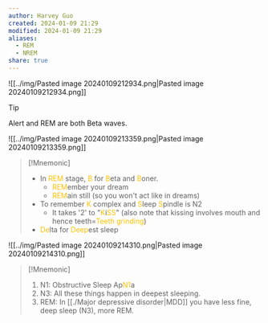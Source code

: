 ```yaml
---
author: Harvey Guo
created: 2024-01-09 21:29
modified: 2024-01-09 21:29
aliases:
  - REM
  - NREM
share: true
---
```

![[../img/Pasted image 20240109212934.png|Pasted image 20240109212934.png]]
>[!tip]
>Alert and REM are both Beta waves. 


![[../img/Pasted image 20240109213359.png|Pasted image 20240109213359.png]]
>[!Mnemonic] 
>- In <font color="#ffc000">REM</font> stage, <font color="#ffc000">B</font> for <font color="#ffc000">B</font>eta and <font color="#ffc000">B</font>oner.
>	- <font color="#ffc000">REM</font>ember your dream
>	- <font color="#ffc000">REM</font>ain still (so you won't act like in dreams)
>- To remember <font color="#ffc000">K</font> complex and <font color="#ffc000">S</font>leep <font color="#ffc000">S</font>pindle is N2 
>	- It takes '2' to "<font color="#ffc000">K</font>i<font color="#ffc000">SS</font>" (also note that kissing involves mouth and hence teeth=<font color="#ffc000">Teeth grinding</font>)
>- <font color="#ffc000">De</font>lta for <font color="#ffc000">Deep</font>est sleep

![[../img/Pasted image 20240109214310.png|Pasted image 20240109214310.png]]
>[!Mnemonic] 
>1. N1: Obstructive Sleep Ap<font color="#ffc000">N1</font>a
>2. N3: All these things happen in deepest sleeping.
>3. REM: In [[./Major depressive disorder|MDD]] you have less fine, deep sleep (N3), more REM.